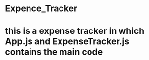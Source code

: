 # Expence_Tracker
# this is a expense tracker in which App.js and ExpenseTracker.js contains the main code
